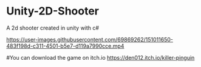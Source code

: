 # Unity-2D-Shooter
A 2d shooter created in unity with c#


https://user-images.githubusercontent.com/69869262/151011650-483f198d-c311-4501-b5e7-d119a7990cce.mp4


#You can download the game on itch.io 
https://den012.itch.io/killer-pinguin
